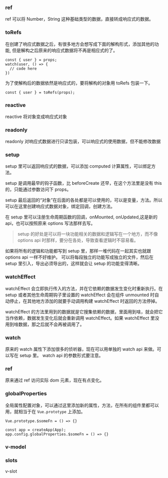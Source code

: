 ### ref

ref 可以将 Number，String 这种基础类型的数据，直接转成响应式的数据。

### toRefs

在创建了响应式数据之后，有很多地方会想写成下面的解构形式，添加其他的功能, 但是解构之后原来的响应式数据将不再是相应式的了。

```
const { user } = props;
watch(user, () => {
  // code here
})
```

为了使解构后的数据依然是响应式的，要将解构的对象用 toRefs 包装一下。

```
const { user } = toRefs(props);
```

### reactive

reactive 将对象变成响应式对象

### readonly

readonly 对响应式数据进行只读包装，可以响应式的使用数据，但不能修改数据

### setup

setup 里可以返回响应式的数据，可以添加 computed 计算属性，可以绑定方法。

setup 是调用最早的钩子函数，比 beforeCreate 还早，在这个方法里是没有 this 的，只能通过参数访问下 props。

setup 最后返回的“对象”在后面的各处都是可以使用的，可以是变量，方法。所以可以在这里创建响应式数据对象，绑定回调，创建方法。

在 setup 里可以注册生命周期函数的回调，onMounted, onUpdated,这是新的 api，也可以按照原来 options 写法那样去写。

> setup 的好处是可以将一块功能相关的数据和逻辑写在一个地方，而不像 options api 时那样，要分在各处，导致查看逻辑时不容易看。

如果将所有的逻辑和功能都写到 setup 里，那样一堆代码在一起其实也就跟 options api 一样不好维护。 可以将每段独立的功能写成独立的文件，然后在 setup 里引入，导出必须导出的，这样就会让 setup 的功能变得清晰。

### watchEffect

watchEffect 会立即执行传入的方法，并在它依赖的数据发生变化时重新执行。在 setup 或者其他生命周期钩子里设置的 watchEffect 会在组件 unmounted 时自动停止，在其他地方添加的就要手动调用构建 watchEffect 时返回的方法停掉。

watchEffect 的方法里用到的数据就是它搜集依赖的数据，里面用到啥，就会把它当作依赖，数据发生变化后就会重新调用 watchEffect。如果 watchEffect 里没用到啥数据，那之后就不会再被调用了。

### watch

原来的 watch 属性下添加很多的侦听器，现在可以用单独的 watch api 来做。可以写在 setup 里。 watch api 的参数形式要注意。

### ref

原来通过 ref 访问实际 dom 元素，现在有点变化。

### globalProperties

全局属性配置对象，可以通过这里添加新的属性，方法，在所有的组件里都可以用，就相当于在 `Vue.prototype` 上添加。

```
Vue.prototype.$someFn = () => {}
```

```
const app = createApp(App);
app.config.globalProperties.$someFn = () => {}
```

### v-model

### slots

v-slot

